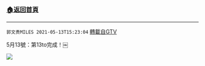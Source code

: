 ﻿###  [:house:返回首頁](https://github.com/ourhimalayas/txt)
---

`郭文贵MILES 2021-05-13T15:23:04` [轉載自GTV](https://gtv.org/web/#/UserInfo/5e596957357cc612d35a8044)

5月13號：第13to完成！￼

[![](https://filegroup.gtv.org/cdn-cgi/image/width=600/https://filegroup.gtv.org/group7/web/20210513/15/23/0/149875cec662ded9892d9a6f95467954.jpg)](https://filegroup.gtv.org/group7/web/20210513/15/23/0/b77ab2a3a160ca766a1d38f09761df3a.mp4)